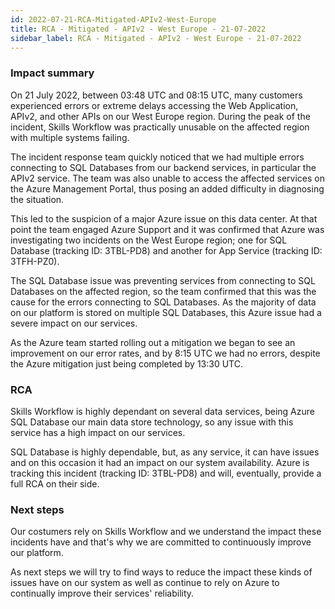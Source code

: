 ```yaml
---
id: 2022-07-21-RCA-Mitigated-APIv2-West-Europe
title: RCA - Mitigated - APIv2 - West Europe - 21-07-2022
sidebar_label: RCA - Mitigated - APIv2 - West Europe - 21-07-2022
---
```


### Impact summary

On 21 July 2022, between 03:48 UTC and 08:15 UTC, many customers experienced errors or extreme delays accessing the Web Application, APIv2, and other APIs on our West Europe region.
During the peak of the incident, Skills Workflow was practically unusable on the affected region with multiple systems failing.

The incident response team quickly noticed that we had multiple errors connecting to SQL Databases from our backend services, in particular the APIv2 service.
The team was also unable to access the affected services on the Azure Management Portal, thus posing an added difficulty in diagnosing the situation.

This led to the suspicion of a major Azure issue on this data center. At that point the team engaged Azure Support and it was confirmed that Azure was investigating two incidents on the West Europe region; one for SQL Database (tracking ID: 3TBL-PD8) and another for App Service (tracking ID: 3TFH-PZ0).

The SQL Database issue was preventing services from connecting to SQL Databases on the affected region, so the team confirmed that this was the cause for the errors connecting to SQL Databases.
As the majority of data on our platform is stored on multiple SQL Databases, this Azure issue had a severe impact on our services.

As the Azure team started rolling out a mitigation we began to see an improvement on our error rates, and by 8:15 UTC we had no errors, despite the Azure mitigation just being completed by 13:30 UTC. 

### RCA

Skills Workflow is highly dependant on several data services, being Azure SQL Database our main data store technology, so any issue with this service has a high impact on our services.

SQL Database is highly dependable, but, as any service, it can have issues and on this occasion it had an impact on our system availability. 
Azure is tracking this incident (tracking ID: 3TBL-PD8) and will, eventually, provide a full RCA on their side. 

### Next steps

Our costumers rely on Skills Workflow and we understand the impact these incidents have and that's why we are committed to continuously improve our platform.

As next steps we will try to find ways to reduce the impact these kinds of issues have on our system as well as continue to rely on Azure to continually improve their services' reliability. 
